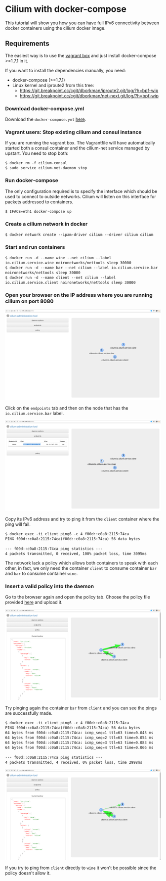 # Cilium with docker-compose

This tutorial will show you how you can have full IPv6 connectivity between
docker containers using the cilium docker image.

## Requirements

The easiest way is to use the [vagrant box](../../doc/vagrant.md) and just
install docker-compose >=1.7.1 in it.

If you want to install the dependencies manually, you need:
 - docker-compose (>=1.7.1)
 - Linux kernel and iproute2 from this tree:
    - https://git.breakpoint.cc/cgit/dborkman/iproute2.git/log/?h=bpf-wip
    - https://git.breakpoint.cc/cgit/dborkman/net-next.git/log/?h=bpf-wip

### Download docker-compose.yml

Download the `docker-compose.yml` [here](docker-compose.yml).

### Vagrant users: Stop existing cilium and consul instance

If you are running the vagrant box. The Vagrantfile will have automatically
started both a consul container and the cilium-net service managed by upstart.
You need to stop both:

```
$ docker rm -f cilium-consul
$ sudo service cilium-net-daemon stop
```

### Run docker-compose

The only configuration required is to specify the interface which should be
used to connect to outside networks. Cilium will listen on this interface
for packets addressed to containers.

```
$ IFACE=eth1 docker-compose up
```

### Create a cilium network in docker

```
$ docker network create --ipam-driver cilium --driver cilium cilium
```

### Start and run containers

```
$ docker run -d --name wine --net cilium --label io.cilium.service.wine noironetworks/nettools sleep 30000
$ docker run -d --name bar --net cilium --label io.cilium.service.bar noironetworks/nettools sleep 30000
$ docker run -d --name client --net cilium --label io.cilium.service.client noironetworks/nettools sleep 30000
```

### Open your browser on the IP address where you are running cilium on port 8080

![Cilium dashboard](cilium-docker-1.png)

Click on the `endpoints` tab and then on the node that has the `io.cilium.service.bar` label.

![Cilium dashboard](cilium-docker-2.png)

Copy its IPv6 address and try to ping it from the `client` container where the ping will fail.

```
$ docker exec -ti client ping6 -c 4 f00d::c0a8:2115:74ca
PING f00d::c0a8:2115:74ca(f00d::c0a8:2115:74ca) 56 data bytes

--- f00d::c0a8:2115:74ca ping statistics ---
4 packets transmitted, 0 received, 100% packet loss, time 3095ms
```

The network lack a policy which allows both containers to speak with each other, in fact,
we only need the container `client` to consume container `bar` and `bar` to consume
container `wine`.

### Insert a valid policy into the daemon

Go to the browser again and open the policy tab. Choose the policy file provided
[here](docker.policy) and upload it.

![Cilium dashboard](cilium-docker-3.png)

Try pinging again the container `bar` from `client` and you can see the pings are successfully
made.

```
$ docker exec -ti client ping6 -c 4 f00d::c0a8:2115:74ca
PING f00d::c0a8:2115:74ca(f00d::c0a8:2115:74ca) 56 data bytes
64 bytes from f00d::c0a8:2115:74ca: icmp_seq=1 ttl=63 time=0.043 ms
64 bytes from f00d::c0a8:2115:74ca: icmp_seq=2 ttl=63 time=0.054 ms
64 bytes from f00d::c0a8:2115:74ca: icmp_seq=3 ttl=63 time=0.083 ms
64 bytes from f00d::c0a8:2115:74ca: icmp_seq=4 ttl=63 time=0.066 ms

--- f00d::c0a8:2115:74ca ping statistics ---
4 packets transmitted, 4 received, 0% packet loss, time 2998ms
```

![Cilium dashboard](cilium-docker-4.png)

If you try to ping from `client` directly to `wine` it won't be possible since the policy
doesn't allow it.

